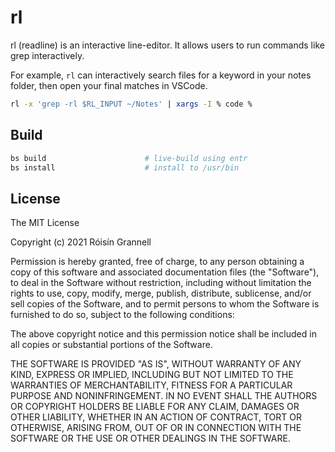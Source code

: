 
# rl

rl (readline) is an interactive line-editor. It allows users to run commands like grep interactively.

For example, `rl` can interactively search files for a keyword in your notes folder, then open your final matches in VSCode.

```bash
rl -x 'grep -rl $RL_INPUT ~/Notes' | xargs -I % code %
```

## Build

```bash
bs build                      # live-build using entr
bs install                    # install to /usr/bin
```

## License

The MIT License

Copyright (c) 2021 Róisín Grannell

Permission is hereby granted, free of charge, to any person obtaining a copy of this software and associated documentation files (the "Software"), to deal in the Software without restriction, including without limitation the rights to use, copy, modify, merge, publish, distribute, sublicense, and/or sell copies of the Software, and to permit persons to whom the Software is furnished to do so, subject to the following conditions:

The above copyright notice and this permission notice shall be included in all copies or substantial portions of the Software.

THE SOFTWARE IS PROVIDED "AS IS", WITHOUT WARRANTY OF ANY KIND, EXPRESS OR IMPLIED, INCLUDING BUT NOT LIMITED TO THE WARRANTIES OF MERCHANTABILITY, FITNESS FOR A PARTICULAR PURPOSE AND NONINFRINGEMENT. IN NO EVENT SHALL THE AUTHORS OR COPYRIGHT HOLDERS BE LIABLE FOR ANY CLAIM, DAMAGES OR OTHER LIABILITY, WHETHER IN AN ACTION OF CONTRACT, TORT OR OTHERWISE, ARISING FROM, OUT OF OR IN CONNECTION WITH THE SOFTWARE OR THE USE OR OTHER DEALINGS IN THE SOFTWARE.
